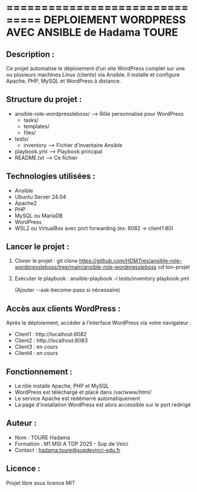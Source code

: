 ===============================
DEPLOIEMENT WORDPRESS AVEC ANSIBLE de Hadama TOURE
===============================

Description :
-------------
Ce projet automatise le déploiement d’un site WordPress complet sur une ou plusieurs machines Linux (clients) via Ansible. Il installe et configure Apache, PHP, MySQL et WordPress à distance.

Structure du projet :
---------------------
- ansible-role-wordpressleboss/  --> Rôle personnalisé pour WordPress
  - tasks/
  - templates/
  - files/
- tests/
  - inventory                   --> Fichier d'inventaire Ansible
- playbook.yml                  --> Playbook principal
- README.txt                    --> Ce fichier

Technologies utilisées :
------------------------
- Ansible
- Ubuntu Server 24.04
- Apache2
- PHP
- MySQL ou MariaDB
- WordPress
- WSL2 ou VirtualBox avec port forwarding (ex: 8082 → client1:80)

Lancer le projet :
------------------
1. Cloner le projet :
   git clone https://github.com/HDMTres/ansible-role-wordpressleboss/tree/main/ansible-role-wordpressleboss
   cd ton-projet

2. Exécuter le playbook :
   ansible-playbook -i tests/inventory playbook.yml

   (Ajouter --ask-become-pass si nécessaire)

Accès aux clients WordPress :
-----------------------------
Après le déploiement, accéder à l’interface WordPress via votre navigateur :

- Client1 : http://localhost:8082
- Client2 : http://localhost:8083
- Client3 : en cours
- Client4 : en cours

Fonctionnement :
----------------
- Le rôle installe Apache, PHP et MySQL
- WordPress est téléchargé et placé dans /var/www/html/
- Le service Apache est redémarré automatiquement
- La page d’installation WordPress est alors accessible sur le port redirigé


Auteur :
--------
- Nom : TOURE Hadama
- Formation : M1 MSI A TDP 2025 - Sup de Vinci
- Contact : hadama.toure@supdevinci-edu.fr

Licence :
---------
Projet libre sous licence MIT
